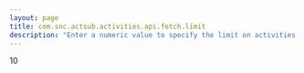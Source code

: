 ```yaml
---
layout: page
title: com.snc.actsub.activities.api.fetch.limit
description: "Enter a numeric value to specify the limit on activities while fetching from the REST API, /api/now/v1/actsub/activities"
---
```

10